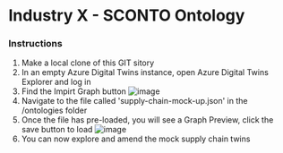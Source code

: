 # Industry X - SCONTO Ontology #
### Instructions ###
1. Make a local clone of this GIT sitory
2. In an empty Azure Digital Twins instance, open Azure Digital Twins Explorer and log in
3. Find the Impirt Graph button ![image](https://user-images.githubusercontent.com/1761529/161249356-d67ba3c4-5323-4dfd-8de2-48c2d53aa041.png)
4. Navigate to the file called 'supply-chain-mock-up.json' in the /ontologies folder 
5. Once the file has pre-loaded, you will see a Graph Preview, click the save button to load ![image](https://user-images.githubusercontent.com/1761529/161249034-1231dc71-60fa-4c11-ac35-0bd46590d986.png)
6. You can now explore and amend the mock supply chain twins
